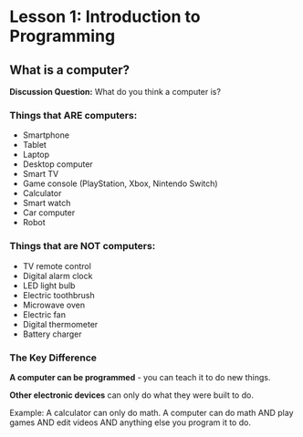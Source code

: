 # Lesson 1: Introduction to Programming

## What is a computer?

**Discussion Question:** What do you think a computer is?

### Things that ARE computers:
- Smartphone
- Tablet
- Laptop
- Desktop computer
- Smart TV
- Game console (PlayStation, Xbox, Nintendo Switch)
- Calculator
- Smart watch
- Car computer
- Robot

### Things that are NOT computers:
- TV remote control
- Digital alarm clock
- LED light bulb
- Electric toothbrush
- Microwave oven
- Electric fan
- Digital thermometer
- Battery charger

### The Key Difference

**A computer can be programmed** - you can teach it to do new things.

**Other electronic devices** can only do what they were built to do.

Example: A calculator can only do math. A computer can do math AND play games AND edit videos AND anything else you program it to do.
